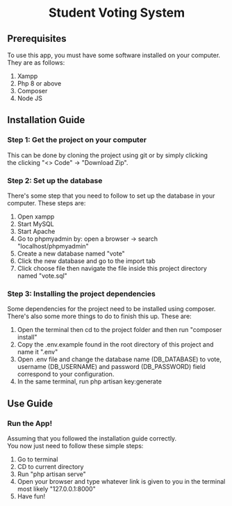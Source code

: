 <center>
    <h1>Student Voting System</h1>
</center>

<h2>Prerequisites</h2>
<p>To use this app, you must have some software installed on your computer. They are as follows:</p>

<ol>
    <li>Xampp</li>
    <li>Php 8 or above</li>
    <li>Composer</li>
    <li>Node JS</li>
</ol>

<h2>Installation Guide</h2>
<h3>Step 1: Get the project on your computer</h3>
    <p>This can be done by cloning the project using git or by simply clicking <br/>
    the clicking "<> Code" -> "Download Zip".</p>
        
<h3>Step 2: Set up the database </h3>
    <p>There's some step that you need to follow to set up the database in your computer. These steps are: </p>
    <ol>
    <li>Open xampp</li>
    <li>Start MySQL</li>
    <li>Start Apache</li>
    <li>Go to phpmyadmin by: open a browser -> search "localhost/phpmyadmin"</li>
    <li>Create a new database named "vote"</li>
    <li>Click the new database and go to the import tab</li>
    <li>Click choose file then navigate the file inside this project directory named "vote.sql"</li>
    </ol>
    
<h3>Step 3: Installing the project dependencies</h3>
    <p>Some dependencies for the project need to be installed using composer. <br/>There's also some more things to do to finish this up. These are:  </p>
    <ol>
    <li>Open the terminal then cd to the project folder and then run "composer install"</li>
    <li>Copy the .env.example found in the root directory of this project and name it ".env"</li>
    <li>Open .env file and change the database name (DB_DATABASE) to vote, username (DB_USERNAME) and password (DB_PASSWORD) field correspond to your configuration.</li>
    <li>In the same terminal, run php artisan key:generate</li>
    </ol>

<h2>Use Guide</h2>
<h3>Run the App!</h3>
<p>Assuming that you followed the installation guide correctly. <br/> You now just need to follow these simple steps:</p>
<ol>
    <li>Go to terminal</li>
    <li>CD to current directory</li>
    <li>Run "php artisan serve"</li>
    <li>Open your browser and type whatever link is given to you in the terminal most likely "127.0.0.1:8000"</li>
    <li>Have fun!</li>
</ol>
